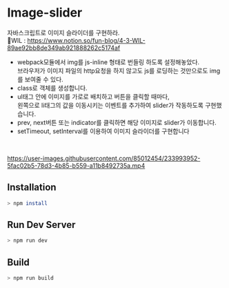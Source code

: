# Image-slider

자바스크립트로 이미지 슬라이더를 구현하라. <br>
📕WIL : https://www.notion.so/fun-blog/4-3-WIL-89ae92bb8de349ab921888262c5174af

- webpack모듈에서 img를 js-inline 형태로 번들링 하도록 설정해놓았다.<br>
  브라우저가 이미지 파일의 http요청을 하지 않고도 js를 로딩하는 것만으로도 img를 보여줄 수 있다.
- class로 객체를 생성합니다.
- ul태그 안에 이미지를 가로로 배치하고 버튼을 클릭할 때마다, <br>
  왼쪽으로 li태그의 값을 이동시키는 이벤트를 추가하여 slider가 작동하도록 구현했습니다. 
- prev, next버튼 또는 indicator를 클릭하면 해당 이미지로 slider가 이동합니다.  
- setTimeout, setInterval를 이용하여 이미지 슬라이더를 구현합니다<br>
<br>

https://user-images.githubusercontent.com/85012454/233993952-5fac02b5-78d3-4b85-b559-a11b8492735a.mp4



## Installation

```bash
> npm install
```

## Run Dev Server

```bash
> npm run dev
```

## Build

```bash
> npm run build
```
